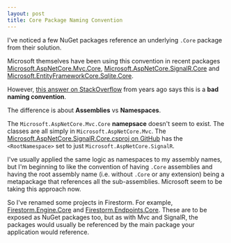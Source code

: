 ```yaml
---
layout: post
title: Core Package Naming Convention
---
```


I've noticed a few NuGet packages reference an underlying `.Core` package from their solution.

Microsoft themselves have been using this convention in recent packages [Microsoft.AspNetCore.Mvc.Core](https://www.nuget.org/packages/Microsoft.AspNetCore.Mvc.Core/), [Microsoft.AspNetCore.SignalR.Core](https://www.nuget.org/packages/Microsoft.AspNetCore.SignalR.Core/) and [Microsoft.EntityFrameworkCore.Sqlite.Core](https://www.nuget.org/packages/Microsoft.EntityFrameworkCore.Sqlite.Core/).

However, [this answer on StackOverflow](https://stackoverflow.com/a/146578/369247) from years ago says this is a **bad naming convention**.

The difference is about **Assemblies** vs **Namespaces**.

The `Microsoft.AspNetCore.Mvc.Core` **namepsace** doesn't seem to exist. The classes are all simply in `Microsoft.AspNetCore.Mvc`. The [Microsoft.AspNetCore.SignalR.Core.csproj on GitHub](https://github.com/aspnet/SignalR/blob/master/src/Microsoft.AspNetCore.SignalR.Core/Microsoft.AspNetCore.SignalR.Core.csproj) has the `<RootNamespace>` set to just `Microsoft.AspNetCore.SignalR`.

I've usually applied the same logic as namespaces to my assembly names, but I'm beginning to like the convention of having `.Core` assemblies and having the root assembly name (i.e. without `.Core` or any extension) being a metapackage that references all the sub-assemblies. Microsoft seem to be taking this approach now.

So I've renamed some projects in Firestorm. For example, [Firestorm.Engine.Core](https://github.com/connellsharp/Firestorm/tree/master/src/Firestorm.Engine.Core) and [Firestorm.Endpoints.Core](https://github.com/connellsharp/Firestorm/tree/master/src/Firestorm.Endpoints.Core). These are to be exposed as NuGet packages too, but as with Mvc and SignalR, the packages would usually be referenced by the main package your application would reference.